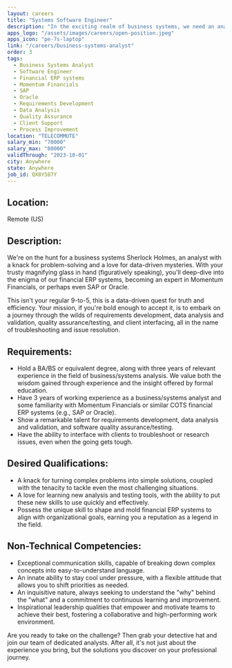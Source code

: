 ```yaml
---
layout: careers
title: "Systems Software Engineer"
description: "In the exciting realm of business systems, we need an analytical maestro who can help us decode the intricacies of financial ERP systems. Armed with a sense of humor and undaunted spirit, you'll tackle complex puzzles, turn chaos into order, and ultimately guide our ship through the stormy seas of systems analysis."
apps_logo: "/assets/images/careers/open-position.jpeg"
apps_icon: "pe-7s-laptop"
link: "/careers/business-systems-analyst"
order: 3
tags:
  - Business Systems Analyst
  - Software Engineer
  - Financial ERP systems
  - Momentum Financials
  - SAP
  - Oracle
  - Requirements Development
  - Data Analysis
  - Quality Assurance
  - Client Support
  - Process Improvement
location: "TELECOMMUTE"
salary_min: "70000"
salary_max: "80000"
validThrough: "2023-10-01"
city: Anywhere
state: Anywhere
job_id: QX8Y587Y
---
```


## Location:

Remote (US)

## Description:

We're on the hunt for a business systems Sherlock Holmes, an analyst with a knack for problem-solving and a love for data-driven mysteries. With your trusty magnifying glass in hand (figuratively speaking), you'll deep-dive into the enigma of our financial ERP systems, becoming an expert in Momentum Financials, or perhaps even SAP or Oracle.

This isn't your regular 9-to-5, this is a data-driven quest for truth and efficiency. Your mission, if you're bold enough to accept it, is to embark on a journey through the wilds of requirements development, data analysis and validation, quality assurance/testing, and client interfacing, all in the name of troubleshooting and issue resolution.

## Requirements:

- Hold a BA/BS or equivalent degree, along with three years of relevant experience in the field of business/systems analysis. We value both the wisdom gained through experience and the insight offered by formal education.
- Have 3 years of working experience as a business/systems analyst and some familiarity with Momentum Financials or similar COTS financial ERP systems (e.g., SAP or Oracle).
- Show a remarkable talent for requirements development, data analysis and validation, and software quality assurance/testing.
- Have the ability to interface with clients to troubleshoot or research issues, even when the going gets tough.

## Desired Qualifications:

- A knack for turning complex problems into simple solutions, coupled with the tenacity to tackle even the most challenging situations.
- A love for learning new analysis and testing tools, with the ability to put these new skills to use quickly and effectively.
- Possess the unique skill to shape and mold financial ERP systems to align with organizational goals, earning you a reputation as a legend in the field.

## Non-Technical Competencies:

- Exceptional communication skills, capable of breaking down complex concepts into easy-to-understand language.
- An innate ability to stay cool under pressure, with a flexible attitude that allows you to shift priorities as needed.
- An inquisitive nature, always seeking to understand the "why" behind the "what" and a commitment to continuous learning and improvement.
- Inspirational leadership qualities that empower and motivate teams to achieve their best, fostering a collaborative and high-performing work environment.

Are you ready to take on the challenge? Then grab your detective hat and join our team of dedicated analysts. After all, it's not just about the experience you bring, but the solutions you discover on your professional journey.

